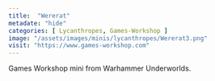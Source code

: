 ```yaml
---
title:  "Wererat"
metadate: "hide"
categories: [ Lycanthropes, Games-Workshop ]
image: "/assets/images/minis/lycanthropes/Wererat3.png"
visit: "https://www.games-workshop.com"
---
```

Games Workshop mini from Warhammer Underworlds. 